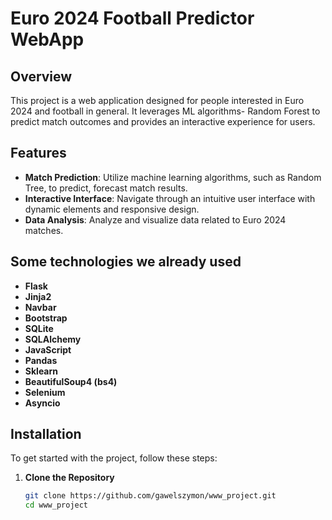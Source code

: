 # Euro 2024 Football Predictor WebApp

## Overview

This project is a web application designed for people interested in Euro 2024 and football in general. 
It leverages ML algorithms- Random Forest to predict match outcomes and provides an interactive experience for users.

## Features

- **Match Prediction**: Utilize machine learning algorithms, such as Random Tree, to predict, forecast match results.
- **Interactive Interface**: Navigate through an intuitive user interface with dynamic elements and responsive design.
- **Data Analysis**: Analyze and visualize data related to Euro 2024 matches.

## Some technologies we already used

- **Flask**
- **Jinja2**
- **Navbar**
- **Bootstrap**
- **SQLite**
- **SQLAlchemy**
- **JavaScript**
- **Pandas**
- **Sklearn**
- **BeautifulSoup4 (bs4)**
- **Selenium**
- **Asyncio**


## Installation

To get started with the project, follow these steps:

1. **Clone the Repository**

   ```bash
   git clone https://github.com/gawelszymon/www_project.git
   cd www_project
